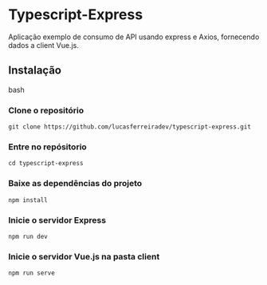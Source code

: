 # Typescript-Express
Aplicação exemplo de consumo de API usando express e Axios, fornecendo dados a client Vue.js.
## Instalação
bash
### Clone o repositório
```
git clone https://github.com/lucasferreiradev/typescript-express.git
```
### Entre no repósitorio
```
cd typescript-express
```

### Baixe as dependências do projeto
```
npm install
```
### Inicie o servidor Express
```
npm run dev
```
### Inicie o servidor Vue.js na pasta  client 
```
npm run serve
```



